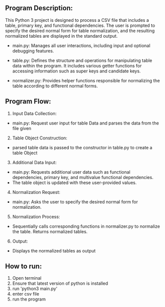 ## Program Description:
This Python 3 project is designed to process a CSV file that includes a table, primary key, and functional dependencies. The user is prompted to specify the desired normal form for table normalization, and the resulting normalized tables are displayed in the standard output.

- main.py: Manages all user interactions, including input and optional debugging features.

- table.py: Defines the structure and operations for manipulating table data within the program. It includes various getter functions for accessing information such as super keys and candidate keys.

- normalizer.py: Provides helper functions responsible for normalizing the table according to different normal forms.

## Program Flow:

1. Input Data Collection:
- main.py: Request user input for table Data and parses the data from the file given

2. Table Object Construction:
- parsed table data is passed to the constructor in table.py to create a table Object

3. Additional Data Input:

- main.py: Requests additional user data such as functional dependencies, primary key, and multivalue functional dependencies.
- The table object is updated with these user-provided values.

4. Normalization Request:
- main.py: Asks the user to specify the desired normal form for normalization.

5. Normalization Process:
- Sequentially calls corresponding functions in normalizer.py to normalize the table.
Returns normalized tables.

6. Output:
- Displays the normalized tables as output

## How to run:
1. Open terminal
2. Ensure that latest version of python is installed
3. run 'python3 main.py'
4. enter csv file 
5. run the program